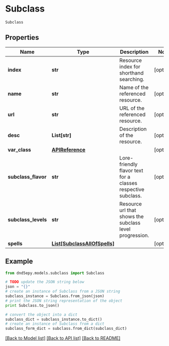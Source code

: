 # Subclass

`Subclass` 

## Properties
Name | Type | Description | Notes
------------ | ------------- | ------------- | -------------
**index** | **str** | Resource index for shorthand searching. | [optional] 
**name** | **str** | Name of the referenced resource. | [optional] 
**url** | **str** | URL of the referenced resource. | [optional] 
**desc** | **List[str]** | Description of the resource. | [optional] 
**var_class** | [**APIReference**](APIReference.md) |  | [optional] 
**subclass_flavor** | **str** | Lore-friendly flavor text for a classes respective subclass. | [optional] 
**subclass_levels** | **str** | Resource url that shows the subclass level progression. | [optional] 
**spells** | [**List[SubclassAllOfSpells]**](SubclassAllOfSpells.md) |  | [optional] 

## Example

```python
from dnd5epy.models.subclass import Subclass

# TODO update the JSON string below
json = "{}"
# create an instance of Subclass from a JSON string
subclass_instance = Subclass.from_json(json)
# print the JSON string representation of the object
print Subclass.to_json()

# convert the object into a dict
subclass_dict = subclass_instance.to_dict()
# create an instance of Subclass from a dict
subclass_form_dict = subclass.from_dict(subclass_dict)
```
[[Back to Model list]](../README.md#documentation-for-models) [[Back to API list]](../README.md#documentation-for-api-endpoints) [[Back to README]](../README.md)


